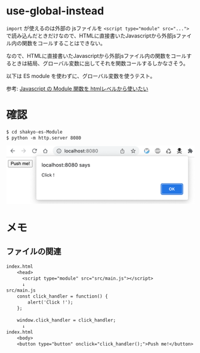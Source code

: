 # use-global-instead

`import` が使えるのは外部の jsファイルを `<script type="module" src="...">` で読み込んだときだけなので、HTMLに直接書いたJavascriptから外部jsファイル内の関数をコールすることはできない。

なので、HTMLに直接書いたJavascriptから外部jsファイル内の関数をコールするときは結局、グローバル変数に出してそれを関数コールするしかなさそう。

以下は ES module を使わずに、グローバル変数を使うテスト。

参考: [Javascript の Module 関数を htmlレベルから使いたい](https://teratail.com/questions/261118)

# 確認

```
$ cd shakyo-es-Module
$ python -m http.server 8080
```

![ss](./doc-image/ss1.png)

# メモ

## ファイルの関連
```
index.html
    <head>
      <script type="module" src="src/main.js"></script>
      ↓
src/main.js
    const click_handler = function() {
        alert('Click !');
    };

    window.click_handler = click_handler;
      ↓
index.html
    <body>
    <button type="button" onclick="click_handler();">Push me!</button>
```
